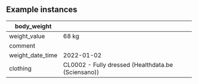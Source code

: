 ## Example instances

| body_weight      |                   |
|------------------|-------------------|
| weight_value     | 68 kg             |
| comment          |                   |
| weight_date_time | 2022-01-02        |
| clothing         | CL0002 - Fully dressed (Healthdata.be (Sciensano)) |

